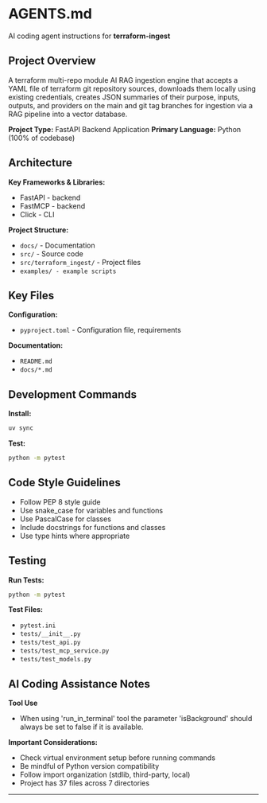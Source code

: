 # AGENTS.md

AI coding agent instructions for **terraform-ingest**

## Project Overview

A terraform multi-repo module AI RAG ingestion engine that accepts a YAML file of terraform git repository sources, downloads them locally using existing credentials, creates JSON summaries of their purpose, inputs, outputs, and providers on the main and git tag branches for ingestion via a RAG pipeline into a vector database.

**Project Type:** FastAPI Backend Application
**Primary Language:** Python (100% of codebase)

## Architecture

**Key Frameworks & Libraries:**
- FastAPI - backend
- FastMCP - backend
- Click - CLI

**Project Structure:**
- `docs/` - Documentation
- `src/` - Source code
- `src/terraform_ingest/` - Project files
- `examples/ - example scripts`

## Key Files

**Configuration:**
- `pyproject.toml` - Configuration file, requirements

**Documentation:**
- `README.md`
- `docs/*.md`

## Development Commands

**Install:**
```bash
uv sync
```

**Test:**
```bash
python -m pytest
```

## Code Style Guidelines

- Follow PEP 8 style guide
- Use snake_case for variables and functions
- Use PascalCase for classes
- Include docstrings for functions and classes
- Use type hints where appropriate

## Testing

**Run Tests:**
```bash
python -m pytest
```

**Test Files:**
- `pytest.ini`
- `tests/__init__.py`
- `tests/test_api.py`
- `tests/test_mcp_service.py`
- `tests/test_models.py`

## AI Coding Assistance Notes

**Tool Use**
- When using 'run_in_terminal' tool the parameter 'isBackground' should always be set to false if it is available.

**Important Considerations:**
- Check virtual environment setup before running commands
- Be mindful of Python version compatibility
- Follow import organization (stdlib, third-party, local)
- Project has 37 files across 7 directories

---
